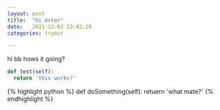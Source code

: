```yaml
---
layout: post
title:  "hi ester"
date:   2021-12-02 13:42:19 
categories: tryout

---
```


hi bb hows it going?


```python
def test(self):
  return 'this works?'

```

{% highlight python %}
def doSomething(self):
	retuern 'what mate?'
{% endhighlight %}
